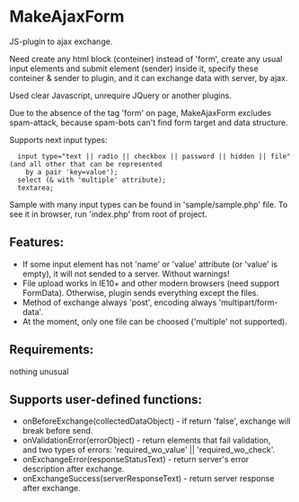 MakeAjaxForm
============
JS-plugin to ajax exchange.

Need create any html block (conteiner) instead of 'form', create any usual input elements and submit element (sender) inside it,
specify these conteiner & sender to plugin, and it can exchange data with server, by ajax.

Used clear Javascript, unrequire JQuery or another plugins.

Due to the absence of the tag 'form' on page, MakeAjaxForm excludes spam-attack, because spam-bots can't find form target
and data structure.

Supports next input types:
```
  input type="text || radio || checkbox || password || hidden || file" (and all other that can be represented
    by a pair 'key=value');
  select (& with 'multiple' attribute);
  textarea;
```

Sample with many input types can be found in 'sample/sample.php' file. To see it in browser, run 'index.php' from root of project.

Features:
---------
- If some input element has not 'name' or 'value' attribute (or 'value' is empty), it will not sended to a server. Without warnings!
- File upload works in IE10+ and other modern browsers (need support FormData). Otherwise, plugin sends everything except the files.
- Method of exchange always 'post', encoding always 'multipart/form-data'.
- At the moment, only one file can be choosed ('multiple' not supported).

Requirements:
-------------
nothing unusual

Supports user-defined functions:
--------------------------------
- onBeforeExchange(collectedDataObject) - if return 'false', exchange will break before send.<br/>
- onValidationError(errorObject) - return elements that fail validation,<br>
  and two types of errors: 'required_wo_value' || 'required_wo_check'.<br/>
- onExchangeError(responseStatusText) - return server's error description after exchange.<br/>
- onExchangeSuccess(serverResponseText) - return server response after exchange.<br/>

